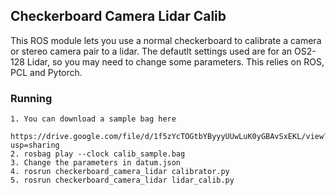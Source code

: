 ## Checkerboard Camera Lidar Calib

This ROS module lets you use a normal checkerboard to calibrate a camera or stereo camera pair to a lidar. The defautlt settings used are for an OS2-128 Lidar, so you may need to change some parameters. This relies on ROS, PCL and Pytorch.

### Running

```
1. You can download a sample bag here
	https://drive.google.com/file/d/1f5zYcTOGtbYByyyUUwLuK0yGBAvSxEKL/view?usp=sharing
2. rosbag play --clock calib_sample.bag
3. Change the parameters in datum.json
4. rosrun checkerboard_camera_lidar calibrator.py
5. rosrun checkerboard_camera_lidar lidar_calib.py
```
